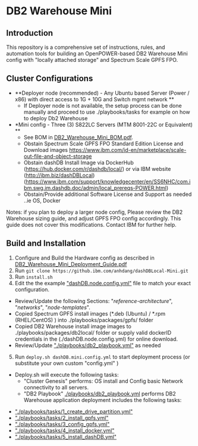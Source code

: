 
# DB2 Warehouse Mini

## Introduction
This repository is a comprehensive set of instructions, rules, and automation tools for building an OpenPOWER-based DB2 Warehouse Mini config with "locally attached storage" and Spectrum Scale GPFS FPO.

## Cluster Configurations
- **Deployer node (recommended) - Any Ubuntu based Server (Power / x86) with direct access to 1G + 10G and Switch mgmt network **
    - If Deployer node is not available, the setup process can be done manually and proceed to use ./playbooks/tasks for example on how to deploy Db2 Warehouse
- *Mini config - Three (3) S822LC Servers (MTM 8001-22C or Equivalent) **
    - See BOM in [DB2_Warehouse_Mini_BOM.pdf](./docs/DB2_Warehouse_Mini_BOM.pdf).
    - Obstain Spectrum Scale GPFS FPO Standard Edition License and Download images
        https://www.ibm.com/id-en/marketplace/scale-out-file-and-object-storage
    - Obstain dashDB Install Image via DockerHub (https://hub.docker.com/r/dashdb/local/)  or via IBM website (http://ibm.biz/dashDBLocal)
    (https://www.ibm.com/support/knowledgecenter/en/SS6NHC/com.ibm.swg.im.dashdb.doc/admin/local_prereqs-POWER.html)
    - Obstain/Provide additional Software License and Support as needed ..ie OS, Docker

Notes: if you plan to deploy a larger node config,  Please review the DB2 Warehouse sizing guide, and adjust GPFS FPO config accordingly.
This guide does not cover this modifications. Contact IBM for further help.

## Build and Installation
1. Configure and Build the Hardware config as described in [DB2_Warehouse_Mini_Deployment_Guide.pdf](./docs/DB2_Warehouse_Mini_Deployment_Guide.pdf)
2. Run `git clone https://github.ibm.com/anhdang/dashDBLocal-Mini.git`
3. Run `install.sh`
4. Edit the the example ["dashDB.node.config.yml"](./dashDB.node.config.yml) file to match your exact configuration.
 * Review/Update the following Sections: "_reference-architecture_", "_networks_", "_node-templates_".
 * Copied Spectrum GPFS install images (*.deb (Ubuntu) / *.rpm (RHEL/CentOS) ) into ./playbooks/packages/gpfs/ folder
 * Copied DB2 Warehouse install image images to ./playbooks/packages/db2local/ folder or supply valid dockerID credentials in the (./dashDB.node.config.yml) for online download.
 * Review/Update ["./playbooks/db2_playbook.yml"](./playbooks/db2_playbook.yml) as needed

5. Run `deploy.sh dashDB.mini.config.yml` to start deployment process  (or substitute your own custom  "config.yml" )
  * Deploy.sh will execute the following tasks:
      * "Cluster Genesis" performs: OS install and Config basic Network connectivity to all servers.
      * "DB2 Playbook"  [./playbooks/db2_playbook.yml](./playbooks/db2_playbook.yml) performs DB2 Warehouse application deployment includes the following tasks:

- ["./playbooks/tasks/1_create_drive_partition.yml"](./playbooks/tasks/1_create_drive_partition.yml)
- ["./playbooks/tasks/2_install_gpfs.yml"](./playbooks/tasks/2_install_gpfs.yml)
- ["./playbooks/tasks/3_config_gpfs.yml"](./playbooks/tasks/3_config_gpfs.yml)
- ["./playbooks/tasks/4_install_docker.yml"](./playbooks/tasks/4_install_docker.yml)
- ["./playbooks/tasks/5_install_dashDB.yml"](./playbooks/tasks/_5install_dashDB.yml)
